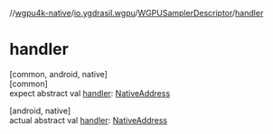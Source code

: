 //[wgpu4k-native](../../../index.md)/[io.ygdrasil.wgpu](../index.md)/[WGPUSamplerDescriptor](index.md)/[handler](handler.md)

# handler

[common, android, native]\
[common]\
expect abstract val [handler](handler.md): [NativeAddress](../../ffi/-native-address/index.md)

[android, native]\
actual abstract val [handler](handler.md): [NativeAddress](../../ffi/-native-address/index.md)